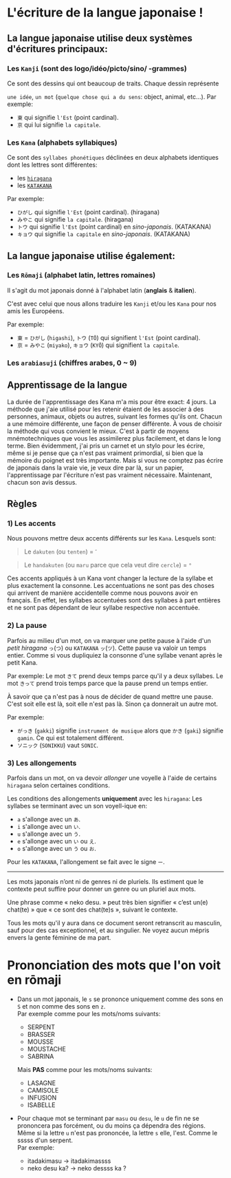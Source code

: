 # L'écriture de la langue japonaise !

## La langue japonaise utilise deux systèmes d'écritures principaux:

### Les `Kanji` (sont des logo/idéo/picto/sino/ -grammes)

Ce sont des dessins qui ont beaucoup de traits. Chaque dessin représente

`une idée`, `un mot` (`quelque chose qui a du sens`: object, animal, etc...).
Par exemple:

- `東` qui signifie `l'Est` (point cardinal).
- `京` qui lui signifie `la capitale`.

### Les `Kana` (alphabets syllabiques)

Ce sont des `syllabes phonétiques` déclinées en deux alphabets identiques dont
les lettres sont différentes:

- les [`hiragana`](./ひらがな.md)
- les [`KATAKANA`](./カタカナ.md)

Par exemple:

- `ひがし` qui signifie `l'Est` (point cardinal). (hiragana)
- `みやこ` qui signifie `la capitale`. (hiragana)
- `トウ` qui signifie `l'Est` (point cardinal) en _sino-japonais_. (KATAKANA)
- `キョウ` qui signifie `la capitale` en _sino-japonais_. (KATAKANA)

## La langue japonaise utilise également:

### Les `Rōmaji` (alphabet latin, lettres romaines)

Il s'agit du mot japonais donné à l'alphabet latin (**anglais** & **italien**).

C'est avec celui que nous allons traduire les `Kanji` et/ou les `Kana` pour nos
amis les Européens.

Par exemple:

- `東` = `ひがし` (`higashi`), `トウ` (`TŌ`) qui signifient `l'Est` (point cardinal).
- `京` = `みやこ` (`miyako`), `キョウ` (`KYŌ`) qui signifient `la capitale`.

### Les `arabiasuji` (chiffres arabes, 0 ~ 9)

## Apprentissage de la langue

La durée de l'apprentissage des Kana m'a mis pour être exact: 4 jours. La
méthode que j'aie utilisé pour les retenir étaient de les associer à des
personnes, animaux, objets ou autres, suivant les formes qu'ils ont. Chacun a
une mémoire différente, une façon de penser différente. À vous de choisir la
méthode qui vous convient le mieux. C'est à partir de moyens mnémotechniques que
vous les assimilerez plus facilement, et dans le long terme. Bien évidemment,
j'ai pris un carnet et un stylo pour les écrire, même si je pense que ça n'est
pas vraiment primordial, si bien que la mémoire du poignet est très importante.
Mais si vous ne comptez pas écrire de japonais dans la vraie vie, je veux dire
par là, sur un papier, l'apprentissage par l'écriture n'est pas vraiment
nécessaire. Maintenant, chacun son avis dessus.

## Règles

### 1) Les accents

Nous pouvons mettre deux accents différents sur les `Kana`. Lesquels sont:

> Le `dakuten` (ou `tenten`) = `゛`

> Le `handakuten` (ou `maru` parce que cela veut dire `cercle`) = `°`

Ces accents appliqués à un Kana vont changer la lecture de la syllabe et plus
exactement la consonne. Les accentuations ne sont pas des choses qui arrivent de
manière accidentelle comme nous pouvons avoir en français. En effet, les
syllabes accentuées sont des syllabes à part entières et ne sont pas dépendant
de leur syllabe respective non accentuée.

### 2) La pause

Parfois au milieu d'un mot, on va marquer une petite pause à l'aide d'un _petit
hiragana_ `っ`(`つ`) ou `KATAKANA` `ッ`(`ツ`). Cette pause va valoir un temps
entier. Comme si vous dupliquiez la consonne d'une syllabe venant après le petit
Kana.

Par exemple: Le mot `きて` prend deux temps parce qu'il y a deux syllabes. Le mot
`きって` prend trois temps parce que la pause prend un temps entier.

À savoir que ça n'est pas à nous de décider de quand mettre une pause. C'est
soit elle est là, soit elle n'est pas là. Sinon ça donnerait un autre mot.

Par exemple:

- `がっき` (`gakki`) signifie `instrument de musique` alors que `かき` (`gaki`)
  signifie `gamin`. Ce qui est totalement différent.
- `ソニック` (`SONIKKU`) vaut `SONIC`.

### 3) Les allongements

Parfois dans un mot, on va devoir _allonger_ une voyelle à l'aide de certains
`hiragana` selon certaines conditions.

Les conditions des allongements **uniquement** avec les `hiragana`: Les syllabes
se terminant avec un son voyell-ique en:

- `a` s'allonge avec un `あ`.
- `i` s'allonge avec un `い`.
- `u` s'allonge avec un `う`.
- `e` s'allonge avec un `い` ou `え`.
- `o` s'allonge avec un `う` ou `お`.

Pour les `KATAKANA`, l'allongement se fait avec le signe `ー`.

---

Les mots japonais n’ont ni de genres ni de pluriels. Ils estiment que le
contexte peut suffire pour donner un genre ou un pluriel aux mots.

Une phrase comme « neko desu. » peut très bien signifier « c’est un(e) chat(te)
» que « ce sont des chat(te)s », suivant le contexte.

Tous les mots qu'il y aura dans ce document seront retranscrit au masculin, sauf
pour des cas exceptionnel, et au singulier. Ne voyez aucun mépris envers la
gente féminine de ma part.

# Prononciation des mots que l'on voit en rōmaji

- Dans un mot japonais, le `s` se prononce uniquement comme des sons en `S` et
  non comme des sons en `z`.\
  Par exemple comme pour les mots/noms suivants:
  - SERPENT
  - BRASSER
  - MOUSSE
  - MOUSTACHE
  - SABRINA

  Mais **PAS** comme pour les mots/noms suivants:
  - LASAGNE
  - CAMISOLE
  - INFUSION
  - ISABELLE

- Pour chaque mot se terminant par `masu` ou `desu`, le `u` de fin ne se
  prononcera pas forcément, ou du moins ça dépendra des régions. Même si la
  lettre `u` n'est pas prononcée, la lettre `s` elle, l'est. Comme le sssss d'un
  serpent.\
  Par exemple:
  - itadakimasu -> itadakimassss
  - neko desu ka? -> neko dessss ka ?

